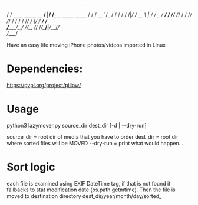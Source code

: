     __                      __  ___                    
   / /   ____ _____  __  __/  |/  /___ _   _____  _____
  / /   / __ `/_  / / / / / /|_/ / __ \ | / / _ \/ ___/
 / /___/ /_/ / / /_/ /_/ / /  / / /_/ / |/ /  __/ /    
/_____/\__,_/ /___/\__, /_/  /_/\____/|___/\___/_/     
                  /____/                               

Have an easy life moving iPhone photos/videos imported in Linux

# Dependencies:
https://pypi.org/project/pillow/

# Usage
python3 lazymover.py source_dir dest_dir [-d | --dry-run]

source_dir = root dir of media that you have to order
dest_dir = root dir where sorted files will be MOVED
--dry-run = print what would happen...
    
# Sort logic
each file is examined using EXIF DateTime tag, if that is not found it fallbacks to stat modification date (os.path.getmtime).
Then the file is moved to destination directory dest_dir/year/month/day/sorted_<filename>
